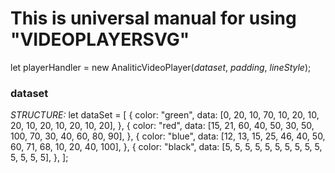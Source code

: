 # This is universal manual for using "VIDEOPLAYERSVG"

let playerHandler = new AnaliticVideoPlayer(*dataset*, *padding*, *lineStyle*);

### dataset

*STRUCTURE:*
let dataSet = [
  {
    color: "green",
    data: [0, 20, 10, 70, 10, 20, 10, 20, 10, 20, 10, 20, 10, 20],
  },
  {
    color: "red",
    data: [15, 21, 60, 40, 50, 30, 50, 100, 70, 30, 40, 60, 80, 90],
  },
  {
    color: "blue",
    data: [12, 13, 15, 25, 46, 40, 50, 60, 71, 68, 10, 20, 40, 100],
  },
  {
    color: "black",
    data: [5, 5, 5, 5, 5, 5, 5, 5, 5, 5, 5, 5, 5, 5],
  },
];
